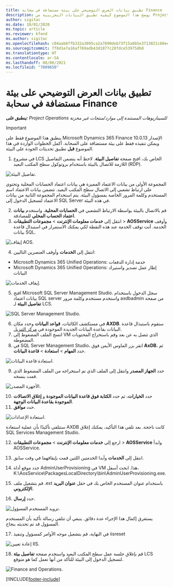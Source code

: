 ```yaml
---
title: تطبيق بيانات العرض التوضيحي على بيئة مستضافة في سحابة Finance
description: يوضح هذا الموضوع كيفية تطبيق البيانات التجريبية من Project Operations إلى بيئة Dynamics 365 Finance المستضافة على السحابة.
author: sigitac
ms.date: 10/01/2020
ms.topic: article
ms.reviewer: kfend
ms.author: sigitac
ms.openlocfilehash: c04aab6ffb332a3095ca2a7890deb73f15a8b5e3713021c60eec02eb13dbd0cb
ms.sourcegitcommit: 7f8d1e7a16af769adb43d1877c28fdce53975db8
ms.translationtype: HT
ms.contentlocale: ar-SA
ms.lasthandoff: 08/06/2021
ms.locfileid: "7009650"
---
```

# <a name="apply-demo-data-to-a-finance-cloud-hosted-environment"></a>تطبيق بيانات العرض التوضيحي على بيئة مستضافة في سحابة Finance

_**ينطبق على:** Project Operations للسيناريوهات المستندة إلى موارد/منتجات غير مخزنة‬_

> [!IMPORTANT]
> ينطبق هذا الموضوع فقط على Microsoft Dynamics 365 Finance الإصدار 10.0.13 ويمكن تنفيذه فقط على بيئة مستضافة على السحابة. أكمل الخطوات الواردة في هذا الموضوع **قبل** تطبيق تحديثات الجودة على البيئة.

1. في مشروع LCS الخاص بك، افتح صفحة **تفاصيل البيئة**. لاحظ أنه يتضمن التفاصيل اللازمة للاتصال بالبيئة باستخدام بروتوكول سطح المكتب البعيد (RDP).

![تفاصيل البيئة.](./media/1EnvironmentDetails.png)

المجموعة الأولى من بيانات الاعتماد المميزة هي بيانات اعتماد الحسابات المحلية وتحتوي على ارتباط تشعبي إلى الاتصال سطح المكتب البعيد. تتضمن بيانات الاعتماد اسم المستخدم وكلمة المرور الخاصة بمسؤول البيئة. يتم استخدام المجموعة الثانية من بيانات الاعتماد لتسجيل الدخول إلى SQL Server في هذه البيئة.

2. قم بالاتصال بالبيئة بواسطة الارتباط التشعبي في **الحسابات المحلية**، واستخدم **بيانات اعتماد الحساب المحلي** للمصادقة.
3. انتقل إلى **خدمات معلومات الإنترنت** > **مجموعات التطبيقات** > **AOSService** وأوقف الخدمة. أنت توقف الخدمة عند هذه النقطة لكي يمكنك الاستمرار في استبدال قاعدة بيانات SQL.

![إيقاف AOS.](./media/2StopAOS.png)

4. انتقل إلى **الخدمات** وأوقف العنصرين التاليين:

- Microsoft Dynamics 365 Unified Operations: خدمة إدارة الدفعات
- Microsoft Dynamics 365 Unified Operations: إطار عمل تصدير واستيراد البيانات

![إيقاف الخدمات.](./media/3StopServices.png)

5. افتح Microsoft SQL Server Management Studio. سجل الدخول باستخدام بيانات اعتماد SQL server واستخدم مستخدم وكلمة مرور axdbadmin من صفحة **تفاصيل البيئة** لـ LCS.

![SQL Server Management Studio.](./media/4SSMS.png)

6. في مستكشف الكائنات، **قواعد البيانات** وحدد مكان **AXDB**. ستقوم باستبدال قاعدة البيانات بقاعدة البيانات الجديدة الموجودة في [مركز التنزيل](https://download.microsoft.com/download/1/a/3/1a314bd2-b082-4a87-abdc-1ba26c92b63d/ProjOpsDemoDataFOGARelease.zip). 
7. انسخ الملف المضغوط إلى VM الذي تتصل به عن بعد وقم باستخراج المحتويات المضغوطة.
8. في SQL Server Management Studio، انقر بزر الماوس الأيمن فوق **AxDB**، ثم حدد **المهام** > **استعادة** > **قاعدة البيانات**.

![استعادة قاعدة البيانات.](./media/5RestoreDatabase.png)

9. حدد **الجهاز المصدر** وانتقل إلى الملف الذي تم استخراجه من الملف المضغوط الذي قمت بنسخه.

![الأجهزة المصدر.](./media/6SourceDevice.png)

10. حدد **الخيارات**، ثم حدد **الكتابة فوق قاعدة البيانات الموجودة** و **إغلاق الاتصالات الموجودة بقاعدة البيانات الوجهة**. 
11. حدد **موافق**.

![استعادة الإعدادات.](./media/7RestoreSetting.png)

ستتلقى تأكيدًا بأن عملية استعادة AXDB كانت ناجحة. بعد تلقي هذا التأكيد، يمكنك إغلاق SQL Services Management Studio.

12. ارجع إلى **خدمات معلومات الإنترنت** > **مجموعات التطبيقات** > **AOSService** وابدأ AOSService.
13. انتقل إلى **الخدمات** وأبدا الخدمتين اللتين قمت بإيقافهما في وقت سابق.

14. حدد موقع أداة AdminUserProvisioning في VM هذا. ابحث أسفل، K:\AosService\PackagesLocalDirectory\bin\AdminUserProvisioning.exe.
15. قم بتشغيل ملف .ext باستخدام عنوان المستخدم الخاص بك في حقل **عنوان البريد الإلكتروني**. 
16. حدد **إرسال**.

![تزويد المستخدم المسؤول.](./media/8AdminUserProvisioning.png)

يستغرق إكمال هذا الإجراء عدة دقائق. ينبغي أن تتلقي رسالة تأكيد بأن المستخدم المسؤول قد تم تحديثه بنجاح.

17. في النهاية، قم بتشغيل موجه الأوامر كمسؤول وتنفيذ iisreset

![إعادة تعيين IIS.](./media/9IISReset.png)

18. قم بإغلاق جلسة عمل سطح المكتب البعيد واستخدم صفحة **تفاصيل بيئة** LCS لتسجيل الدخول إلى البيئة للتأكد من أنها تعمل كما هو متوقع.

![Finance and Operations.](./media/10FinanceAndOperations.png)


[!INCLUDE[footer-include](../includes/footer-banner.md)]